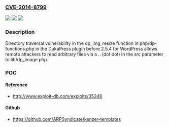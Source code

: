 ### [CVE-2014-8799](https://cve.mitre.org/cgi-bin/cvename.cgi?name=CVE-2014-8799)
![](https://img.shields.io/static/v1?label=Product&message=n%2Fa&color=blue)
![](https://img.shields.io/static/v1?label=Version&message=n%2Fa&color=blue)
![](https://img.shields.io/static/v1?label=Vulnerability&message=n%2Fa&color=brighgreen)

### Description

Directory traversal vulnerability in the dp_img_resize function in php/dp-functions.php in the DukaPress plugin before 2.5.4 for WordPress allows remote attackers to read arbitrary files via a .. (dot dot) in the src parameter to lib/dp_image.php.

### POC

#### Reference
- http://www.exploit-db.com/exploits/35346

#### Github
- https://github.com/ARPSyndicate/kenzer-templates

